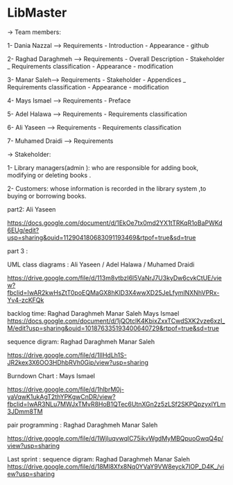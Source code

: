 # LibMaster

-> Team members:

1- Dania Nazzal --> Requirements  -  Introduction  - Appearance  -  github

2- Raghad Daraghmeh --> Requirements  -  Overall Description  -  Stakeholder  _  Requirements classification  -  Appearance  - modification

3- Manar Saleh--> Requirements  -  Stakeholder  -  Appendices  _  Requirements classification  -  Appearance  -  modification

4- Mays Ismael --> Requirements  -  Preface  

5- Adel Halawa --> Requirements  -  Requirements classification

6- Ali Yaseen --> Requirements  -  Requirements classification

7- Muhamed Draidi --> Requirements  



-> Stakeholder:

1- Library managers(admin ): who are responsible for adding book, modifying or deleting books .

2- Customers: whose information is recorded in the library system ,to buying or borrowing books.

part2: Ali Yaseen

https://docs.google.com/document/d/1EkOe7tx0md2YX1tTRKqR1oBaPWKd6EUg/edit?usp=sharing&ouid=112904180683091193469&rtpof=true&sd=true

part 3 : 

UML class diagrams : Ali Yaseen / Adel Halawa / Muhamed Draidi

https://drive.google.com/file/d/113m8vtbzI6l5VaNrJ7U3kyDw6cvkCtUE/view?fbclid=IwAR2kwHsZtT0poEQMaGX8hKlD3X4wwXD25JeLfymlNXNhVPRx-Yv4-zcKFQk


backlog time:   Raghad Daraghmeh   Manar Saleh   Mays Ismael
https://docs.google.com/document/d/1jQOtclK4KbixZxxTCwdSXK2vze6xzI_M/edit?usp=sharing&ouid=101876335193400640729&rtpof=true&sd=true



sequence digram: Raghad Daraghmeh   Manar Saleh

https://drive.google.com/file/d/1IIHdLh1S-JR2kex3X6OO3HDhbRVh0Gip/view?usp=sharing

Burndown Chart : Mays Ismael

https://drive.google.com/file/d/1hlbrM0j-yaVqwK1ukAgT2thYPKgwCnDR/view?fbclid=IwAR3NLu7MWJxTMvR8HoB1QTec6UtnXGn2z5zLSf2SKPQpzyxlYLm3JDmm8TM

pair programming :  Raghad Daraghmeh   Manar Saleh

https://drive.google.com/file/d/1WjluqvwqlC75ikvWgdMyMBQpuoGwqQ4p/view?usp=sharing


Last sprint :
sequence digram: Raghad Daraghmeh   Manar Saleh
https://drive.google.com/file/d/18Ml8Xfx8Nq0YVaY9VW8eyck7IOP_D4K_/view?usp=sharing





